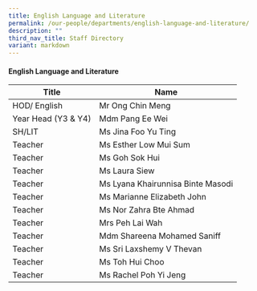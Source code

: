 ```yaml
---
title: English Language and Literature
permalink: /our-people/departments/english-language-and-literature/
description: ""
third_nav_title: Staff Directory
variant: markdown
---
```

#### English Language and Literature

| Title | Name |
|---|---|
| HOD/ English | Mr Ong Chin Meng |
| Year Head (Y3 & Y4) | Mdm Pang Ee Wei |
| SH/LIT | Ms Jina Foo Yu Ting |
| Teacher | Ms Esther Low Mui Sum |
| Teacher | Ms Goh Sok Hui |
| Teacher  | Ms Laura Siew |
| Teacher  | Ms Lyana Khairunnisa Binte Masodi |
| Teacher  | Ms Marianne Elizabeth John |
| Teacher  | Ms Nor Zahra Bte Ahmad |
| Teacher | Mrs Peh Lai Wah |
| Teacher  | Mdm Shareena Mohamed Saniff  |
| Teacher | Ms Sri Laxshemy V Thevan |
| Teacher  | Ms Toh Hui Choo |
| Teacher  | Ms Rachel Poh Yi Jeng |
